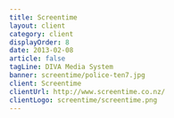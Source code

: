 ```yaml
---
title: Screentime
layout: client
category: client
displayOrder: 8
date: 2013-02-08
article: false
tagLine: DIVA Media System
banner: screentime/police-ten7.jpg
client: Screentime
clientUrl: http://www.screentime.co.nz/
clientLogo: screentime/screentime.png
---
```

